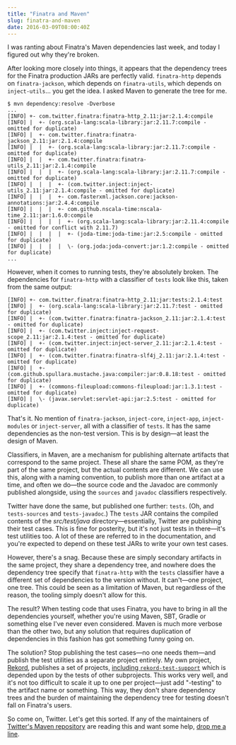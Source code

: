 ```yaml
---
title: "Finatra and Maven"
slug: finatra-and-maven
date: 2016-03-09T08:00:40Z
---
```


I was ranting about Finatra's Maven dependencies last week, and today I figured out why they're broken.

<!--more-->

After looking more closely into things, it appears that the dependency trees for the Finatra production JARs are perfectly valid. `finatra-http` depends on `finatra-jackson`, which depends on `finatra-utils`, which depends on `inject-utils`… you get the idea. I asked Maven to generate the tree for me.

    $ mvn dependency:resolve -Dverbose
    ...
    [INFO] +- com.twitter.finatra:finatra-http_2.11:jar:2.1.4:compile
    [INFO] |  +- (org.scala-lang:scala-library:jar:2.11.7:compile - omitted for duplicate)
    [INFO] |  +- com.twitter.finatra:finatra-jackson_2.11:jar:2.1.4:compile
    [INFO] |  |  +- (org.scala-lang:scala-library:jar:2.11.7:compile - omitted for duplicate)
    [INFO] |  |  +- com.twitter.finatra:finatra-utils_2.11:jar:2.1.4:compile
    [INFO] |  |  |  +- (org.scala-lang:scala-library:jar:2.11.7:compile - omitted for duplicate)
    [INFO] |  |  |  +- (com.twitter.inject:inject-utils_2.11:jar:2.1.4:compile - omitted for duplicate)
    [INFO] |  |  |  +- com.fasterxml.jackson.core:jackson-annotations:jar:2.4.4:compile
    [INFO] |  |  |  +- com.github.nscala-time:nscala-time_2.11:jar:1.6.0:compile
    [INFO] |  |  |  |  +- (org.scala-lang:scala-library:jar:2.11.4:compile - omitted for conflict with 2.11.7)
    [INFO] |  |  |  |  +- (joda-time:joda-time:jar:2.5:compile - omitted for duplicate)
    [INFO] |  |  |  |  \- (org.joda:joda-convert:jar:1.2:compile - omitted for duplicate)
    ...

However, when it comes to running tests, they're absolutely broken. The dependencies for `finatra-http` with a classifier of `tests` look like this, taken from the same output:

    [INFO] +- com.twitter.finatra:finatra-http_2.11:jar:tests:2.1.4:test
    [INFO] |  +- (org.scala-lang:scala-library:jar:2.11.7:test - omitted for duplicate)
    [INFO] |  +- (com.twitter.finatra:finatra-jackson_2.11:jar:2.1.4:test - omitted for duplicate)
    [INFO] |  +- (com.twitter.inject:inject-request-scope_2.11:jar:2.1.4:test - omitted for duplicate)
    [INFO] |  +- (com.twitter.inject:inject-server_2.11:jar:2.1.4:test - omitted for duplicate)
    [INFO] |  +- (com.twitter.finatra:finatra-slf4j_2.11:jar:2.1.4:test - omitted for duplicate)
    [INFO] |  +- (com.github.spullara.mustache.java:compiler:jar:0.8.18:test - omitted for duplicate)
    [INFO] |  +- (commons-fileupload:commons-fileupload:jar:1.3.1:test - omitted for duplicate)
    [INFO] |  \- (javax.servlet:servlet-api:jar:2.5:test - omitted for duplicate)

That's it. No mention of `finatra-jackson`, `inject-core`, `inject-app`, `inject-modules` or `inject-server`, all with a classifier of `tests`. It has the same dependencies as the non-test version. This is by design—at least the design of Maven.

Classifiers, in Maven, are a mechanism for publishing alternate artifacts that correspond to the same project. These all share the same POM, as they're part of the same project, but the actual contents are different. We can use this, along with a naming convention, to publish more than one artifact at a time, and often we do—the source code and the Javadoc are commonly published alongside, using the `sources` and `javadoc` classifiers respectively.

Twitter have done the same, but published one further: `tests`. (Oh, and `tests-sources` and `tests-javadoc`.) The `tests` JAR contains the compiled contents of the *src/test/java* directory—essentially, Twitter are publishing their test cases. This is fine for posterity, but it's not just tests in there—it's test utilities too. A lot of these are referred to in the documentation, and you're expected to depend on these test JARs to write your own test cases.

However, there's a snag. Because these are simply secondary artifacts in the same project, they share a dependency tree, and nowhere does the dependency tree specify that `finatra-http` with the `tests` classifier have a different set of dependencies to the version without. It can't—one project, one tree. This could be seen as a limitation of Maven, but regardless of the reason, the tooling simply doesn't allow for this.

The result? When testing code that uses Finatra, you have to bring in all the dependencies yourself, whether you're using Maven, SBT, Gradle or something else I've never even considered. Maven is much more verbose than the other two, but any solution that requires duplication of dependencies in this fashion has got something funny going on.

The solution? Stop publishing the test cases—no one needs them—and publish the test utilities as a separate project entirely. My own project, [Rekord][], publishes a set of projects, [including `rekord-test-support`][Rekord on Maven Central] which is depended upon by the tests of other subprojects. This works very well, and it's not too difficult to scale it up to one per project—just add "-testing" to the artifact name or something. This way, they don't share dependency trees and the burden of maintaining the dependency tree for testing doesn't fall on Finatra's users.

So come on, Twitter. Let's get this sorted. If any of the maintainers of [Twitter's Maven repository][] are reading this and want some help, [drop me a line][@SamirTalwar].

[Rekord]: https://github.com/SamirTalwar/Rekord
[Rekord on Maven Central]: https://search.maven.org/#search|ga|1|g%3A%22com.noodlesandwich%22%20rekord
[Twitter's Maven repository]: https://maven.twttr.com/
[@SamirTalwar]: https://twitter.com/SamirTalwar
